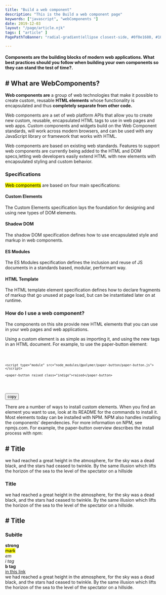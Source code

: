 ```yaml
---
title: "Build a web component"
description: "This is the Build a web component page"
keywords: ["javascript", "webComponents "]
date: 2019-12-03
layout: "/page/article.njk"
tags: [ "article" ]
PagePathToBanner: "radial-gradient(ellipse closest-side, #0f0e1680, #100e17), url(/_assets/media/images/abstract-4.jpg)"

---
```


<h4 class="preface">
Components are the building blocks of modern web applications. What best practices should you follow when building your own components so they can stand the test of time?.
</h4>

## # What are WebComponents? 

<!-- Excerpt Start -->

<strong>Web components are</strong> a group of web technologies that make it possible to create custom, reusable <strong>HTML elements</strong> whose functionality is encapsulated and thus <strong>completely separate from other code.</strong>

<!-- Excerpt End -->

Web components are a set of web platform APIs that allow you to create new custom, reusable, encapsulated HTML tags to use in web pages and web apps. Custom components and widgets build on the Web Component standards, will work across modern browsers, and can be used with any JavaScript library or framework that works with HTML.

Web components are based on existing web standards. Features to support web components are currently being added to the HTML and DOM specs,letting web developers easily extend HTML with new elements with encapsulated styling and custom behavior.


### Specifications
<mark>Web components</mark> are based on four main specifications:

#### Custom Elements
The Custom Elements specification lays the foundation for designing and using new types of DOM elements.

#### Shadow DOM
The shadow DOM specification defines how to use encapsulated style and markup in web components.

#### ES Modules
The ES Modules specification defines the inclusion and reuse of JS documents in a standards based, modular, performant way.

#### HTML Template
The HTML template element specification defines how to declare fragments of markup that go unused at page load, but can be instantiated later on at runtime.


### How do I use a web component?
The components on this site provide new HTML elements that you can use in your web pages and web applications.

Using a custom element is as simple as importing it, and using the new tags in an HTML document. For example, to use the paper-button element:

<div class="codepencil">
<pre><code>

    <script type="module" src="node_modules/@polymer/paper-button/paper-button.js"></script>

    <paper-button raised class="indigo">raised</paper-button>

</code></pre>
</div>
<button>copy</button>

There are a number of ways to install custom elements. When you find an element you want to use, look at its README for the commands to install it. Most elements today can be installed with NPM. NPM also handles installing the components' dependencies. For more information on NPM, see npmjs.com.
For example, the paper-button overview describes the install process with npm:


## # Title
we had reached a great height in the atmosphere, for the sky was a dead black, and the stars had ceased to twinkle. By the same illusion which lifts the horizon of the sea to the level of the spectator on a hillside

###  Title
we had reached a great height in the atmosphere, for the sky was a dead black, and the stars had ceased to twinkle. By the same illusion which lifts the horizon of the sea to the level of the spectator on a hillside.


## # Title 
###  Subitle 
<strong>strong</strong> <br>
<mark>mark</mark> <br>
<em>em</em> <br>
<i> i tag</i><br>
<b> b tag </b><br>
<a class="link" href="/">in this link</a><br> we had reached a great height in the atmosphere, for the sky was a dead black, and the stars had ceased to twinkle. By the same illusion which lifts the horizon of the sea to the level of the spectator on a hillside.




